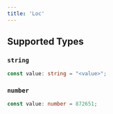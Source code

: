 ```yaml
---
title: 'Loc'
---
```



## Supported Types

### `string`

```typescript
const value: string = "<value>";
```

### `number`

```typescript
const value: number = 872651;
```

